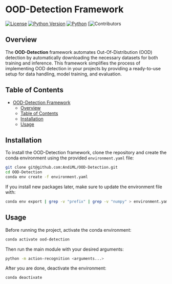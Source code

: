 
# OOD-Detection Framework

[![License](https://img.shields.io/badge/License-MIT-yellow.svg)](#license)
[![Python Version](https://img.shields.io/badge/python-3.8%2C%203.9%2C%203.10-blue.svg)](https://www.python.org/downloads/)
[![Python](https://img.shields.io/badge/Python-3776AB?logo=python&logoColor=fff)](#)
[![Contributors](https://img.shields.io/github/contributors/AndiML/Action-Recognition-System.svg)

## Overview

The **OOD-Detection** framework automates Out-Of-Distribution (OOD) detection by automatically downloading the necessary datasets for both training and inference. This framework simplifies the process of implementing OOD detection in your projects by providing a ready-to-use setup for data handling, model training, and evaluation.


## Table of Contents
- [OOD-Detection Framework](#ood-detection-framework)
  - [Overview](#overview)
  - [Table of Contents](#table-of-contents)
  - [Installation](#installation)
  - [Usage](#usage)

## Installation

To install the OOD-Detection framework, clone the repository and create the conda environment using the provided `environment.yaml` file:

```bash
git clone git@github.com:AndiML/OOD-Detection.git
cd OOD-Detection
conda env create -f environment.yaml
```

If you install new packages later, make sure to update the environment file with:

```bash
conda env export | grep -v "prefix" | grep -v "numpy" > environment.yaml
```

## Usage

Before running the project, activate the conda environment:

```bash
conda activate ood-detection
```

Then run the main module with your desired arguments:

```bash
python -m action-recognition <arguments...>
```

After you are done, deactivate the environment:

```bash
conda deactivate
```
